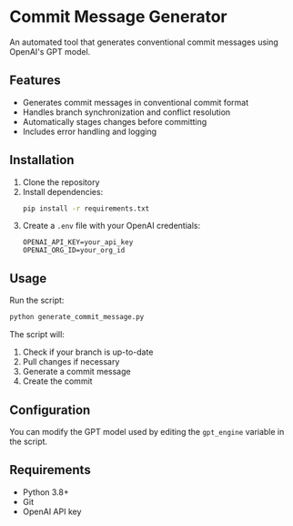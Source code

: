 # Commit Message Generator

An automated tool that generates conventional commit messages using OpenAI's GPT model.

## Features
- Generates commit messages in conventional commit format
- Handles branch synchronization and conflict resolution
- Automatically stages changes before committing
- Includes error handling and logging

## Installation
1. Clone the repository
2. Install dependencies:
   ```bash
   pip install -r requirements.txt
   ```
3. Create a `.env` file with your OpenAI credentials:
   ```
   OPENAI_API_KEY=your_api_key
   OPENAI_ORG_ID=your_org_id
   ```

## Usage
Run the script:
```bash
python generate_commit_message.py
```

The script will:
1. Check if your branch is up-to-date
2. Pull changes if necessary
3. Generate a commit message
4. Create the commit

## Configuration
You can modify the GPT model used by editing the `gpt_engine` variable in the script.

## Requirements
- Python 3.8+
- Git
- OpenAI API key

